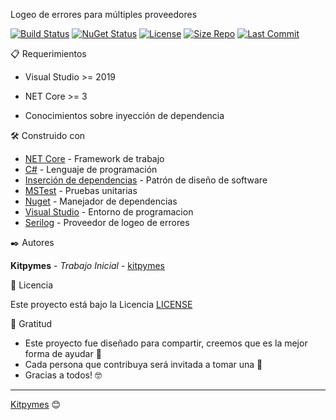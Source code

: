 ﻿Logeo de errores para múltiples proveedores

[![Build Status](https://github.com/kitpymes/template-netcore-logger/workflows/Logger/badge.svg)](https://github.com/kitpymes/template-netcore-logger/actions)
[![NuGet Status](https://img.shields.io/nuget/v/Kitpymes.Core.Logger)](https://www.nuget.org/packages/Kitpymes.Core.Logger/)
[![License](https://img.shields.io/github/license/kitpymes/template-netcore-logger)](https://github.com/kitpymes/template-netcore-logger/blob/master/docs/LICENSE.txt)
[![Size Repo](https://img.shields.io/github/repo-size/kitpymes/template-netcore-logger)](https://github.com/kitpymes/template-netcore-logger/)
[![Last Commit](https://img.shields.io/github/last-commit/kitpymes/template-netcore-logger)](https://github.com/kitpymes/template-netcore-logger/)

📋 Requerimientos 

* Visual Studio >= 2019

* NET Core >= 3

* Conocimientos sobre inyección de dependencia

🛠️ Construido con 

* [NET Core](https://dotnet.microsoft.com/download) - Framework de trabajo
* [C#](https://docs.microsoft.com/es-es/dotnet/csharp/) - Lenguaje de programación
* [Inserción de dependencias](https://docs.microsoft.com/es-es/aspnet/core/fundamentals/dependency-injection?view=aspnetcore-3.0) - Patrón de diseño de software
* [MSTest](https://docs.microsoft.com/es-es/dotnet/core/testing/unit-testing-with-mstest) - Pruebas unitarias
* [Nuget](https://www.nuget.org/) - Manejador de dependencias
* [Visual Studio](https://visualstudio.microsoft.com/) - Entorno de programacion
* [Serilog](https://serilog.net/) - Proveedor de logeo de errores


✒️ Autores 

**Kitpymes** - *Trabajo Inicial* - [kitpymes](https://github.com/kitpymes)


📄 Licencia 

Este proyecto está bajo la Licencia [LICENSE](LICENSE.txt)


🎁 Gratitud 

* Este proyecto fue diseñado para compartir, creemos que es la mejor forma de ayudar 📢
* Cada persona que contribuya será invitada a tomar una 🍺 
* Gracias a todos! 🤓

---
[Kitpymes](https://github.com/kitpymes) 😊